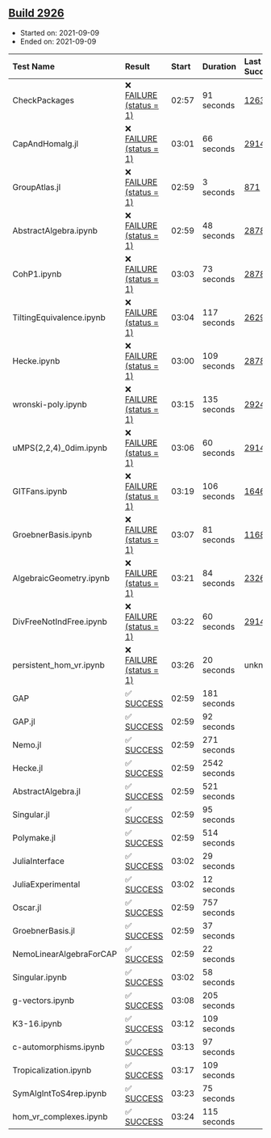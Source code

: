 ## [Build 2926](https://oscarci.mathematik.uni-kl.de/job/oscar-stable/2926/)

* Started on: 2021-09-09
* Ended on: 2021-09-09

| Test Name    | Result | Start | Duration | Last Success | First Failure |
|:-------------|:-------|:------|:---------|:-------------|:--------------|
| CheckPackages | ❌ [FAILURE (status = 1)](https://oscarci.mathematik.uni-kl.de/job/oscar-stable/2926/artifact/logs/build-2926/CheckPackages.log) | 02:57 | 91 seconds | [1263](https://oscarci.mathematik.uni-kl.de/job/oscar-stable/1263/) | [1264](https://oscarci.mathematik.uni-kl.de/job/oscar-stable/1264/) |
| CapAndHomalg.jl | ❌ [FAILURE (status = 1)](https://oscarci.mathematik.uni-kl.de/job/oscar-stable/2926/artifact/logs/build-2926/CapAndHomalg.jl.log) | 03:01 | 66 seconds | [2914](https://oscarci.mathematik.uni-kl.de/job/oscar-stable/2914/) | [2915](https://oscarci.mathematik.uni-kl.de/job/oscar-stable/2915/) |
| GroupAtlas.jl | ❌ [FAILURE (status = 1)](https://oscarci.mathematik.uni-kl.de/job/oscar-stable/2926/artifact/logs/build-2926/GroupAtlas.jl.log) | 02:59 | 3 seconds | [871](https://oscarci.mathematik.uni-kl.de/job/oscar-stable/871/) | [872](https://oscarci.mathematik.uni-kl.de/job/oscar-stable/872/) |
| AbstractAlgebra.ipynb | ❌ [FAILURE (status = 1)](https://oscarci.mathematik.uni-kl.de/job/oscar-stable/2926/artifact/logs/build-2926/AbstractAlgebra.ipynb.log) | 02:59 | 48 seconds | [2878](https://oscarci.mathematik.uni-kl.de/job/oscar-stable/2878/) | [2879](https://oscarci.mathematik.uni-kl.de/job/oscar-stable/2879/) |
| CohP1.ipynb | ❌ [FAILURE (status = 1)](https://oscarci.mathematik.uni-kl.de/job/oscar-stable/2926/artifact/logs/build-2926/CohP1.ipynb.log) | 03:03 | 73 seconds | [2878](https://oscarci.mathematik.uni-kl.de/job/oscar-stable/2878/) | [2879](https://oscarci.mathematik.uni-kl.de/job/oscar-stable/2879/) |
| TiltingEquivalence.ipynb | ❌ [FAILURE (status = 1)](https://oscarci.mathematik.uni-kl.de/job/oscar-stable/2926/artifact/logs/build-2926/TiltingEquivalence.ipynb.log) | 03:04 | 117 seconds | [2629](https://oscarci.mathematik.uni-kl.de/job/oscar-stable/2629/) | [2630](https://oscarci.mathematik.uni-kl.de/job/oscar-stable/2630/) |
| Hecke.ipynb | ❌ [FAILURE (status = 1)](https://oscarci.mathematik.uni-kl.de/job/oscar-stable/2926/artifact/logs/build-2926/Hecke.ipynb.log) | 03:00 | 109 seconds | [2878](https://oscarci.mathematik.uni-kl.de/job/oscar-stable/2878/) | [2879](https://oscarci.mathematik.uni-kl.de/job/oscar-stable/2879/) |
| wronski-poly.ipynb | ❌ [FAILURE (status = 1)](https://oscarci.mathematik.uni-kl.de/job/oscar-stable/2926/artifact/logs/build-2926/wronski-poly.ipynb.log) | 03:15 | 135 seconds | [2924](https://oscarci.mathematik.uni-kl.de/job/oscar-stable/2924/) | [2925](https://oscarci.mathematik.uni-kl.de/job/oscar-stable/2925/) |
| uMPS(2,2,4)_0dim.ipynb | ❌ [FAILURE (status = 1)](https://oscarci.mathematik.uni-kl.de/job/oscar-stable/2926/artifact/logs/build-2926/uMPS-2-2-4-_0dim.ipynb.log) | 03:06 | 60 seconds | [2914](https://oscarci.mathematik.uni-kl.de/job/oscar-stable/2914/) | [2915](https://oscarci.mathematik.uni-kl.de/job/oscar-stable/2915/) |
| GITFans.ipynb | ❌ [FAILURE (status = 1)](https://oscarci.mathematik.uni-kl.de/job/oscar-stable/2926/artifact/logs/build-2926/GITFans.ipynb.log) | 03:19 | 106 seconds | [1646](https://oscarci.mathematik.uni-kl.de/job/oscar-stable/1646/) | [1647](https://oscarci.mathematik.uni-kl.de/job/oscar-stable/1647/) |
| GroebnerBasis.ipynb | ❌ [FAILURE (status = 1)](https://oscarci.mathematik.uni-kl.de/job/oscar-stable/2926/artifact/logs/build-2926/GroebnerBasis.ipynb.log) | 03:07 | 81 seconds | [1168](https://oscarci.mathematik.uni-kl.de/job/oscar-stable/1168/) | [1169](https://oscarci.mathematik.uni-kl.de/job/oscar-stable/1169/) |
| AlgebraicGeometry.ipynb | ❌ [FAILURE (status = 1)](https://oscarci.mathematik.uni-kl.de/job/oscar-stable/2926/artifact/logs/build-2926/AlgebraicGeometry.ipynb.log) | 03:21 | 84 seconds | [2326](https://oscarci.mathematik.uni-kl.de/job/oscar-stable/2326/) | [2327](https://oscarci.mathematik.uni-kl.de/job/oscar-stable/2327/) |
| DivFreeNotIndFree.ipynb | ❌ [FAILURE (status = 1)](https://oscarci.mathematik.uni-kl.de/job/oscar-stable/2926/artifact/logs/build-2926/DivFreeNotIndFree.ipynb.log) | 03:22 | 60 seconds | [2914](https://oscarci.mathematik.uni-kl.de/job/oscar-stable/2914/) | [2915](https://oscarci.mathematik.uni-kl.de/job/oscar-stable/2915/) |
| persistent_hom_vr.ipynb | ❌ [FAILURE (status = 1)](https://oscarci.mathematik.uni-kl.de/job/oscar-stable/2926/artifact/logs/build-2926/persistent_hom_vr.ipynb.log) | 03:26 | 20 seconds | unknown | unknown |
| GAP | ✅ [SUCCESS](https://oscarci.mathematik.uni-kl.de/job/oscar-stable/2926/artifact/logs/build-2926/GAP.log) | 02:59 | 181 seconds |  |  |
| GAP.jl | ✅ [SUCCESS](https://oscarci.mathematik.uni-kl.de/job/oscar-stable/2926/artifact/logs/build-2926/GAP.jl.log) | 02:59 | 92 seconds |  |  |
| Nemo.jl | ✅ [SUCCESS](https://oscarci.mathematik.uni-kl.de/job/oscar-stable/2926/artifact/logs/build-2926/Nemo.jl.log) | 02:59 | 271 seconds |  |  |
| Hecke.jl | ✅ [SUCCESS](https://oscarci.mathematik.uni-kl.de/job/oscar-stable/2926/artifact/logs/build-2926/Hecke.jl.log) | 02:59 | 2542 seconds |  |  |
| AbstractAlgebra.jl | ✅ [SUCCESS](https://oscarci.mathematik.uni-kl.de/job/oscar-stable/2926/artifact/logs/build-2926/AbstractAlgebra.jl.log) | 02:59 | 521 seconds |  |  |
| Singular.jl | ✅ [SUCCESS](https://oscarci.mathematik.uni-kl.de/job/oscar-stable/2926/artifact/logs/build-2926/Singular.jl.log) | 02:59 | 95 seconds |  |  |
| Polymake.jl | ✅ [SUCCESS](https://oscarci.mathematik.uni-kl.de/job/oscar-stable/2926/artifact/logs/build-2926/Polymake.jl.log) | 02:59 | 514 seconds |  |  |
| JuliaInterface | ✅ [SUCCESS](https://oscarci.mathematik.uni-kl.de/job/oscar-stable/2926/artifact/logs/build-2926/JuliaInterface.log) | 03:02 | 29 seconds |  |  |
| JuliaExperimental | ✅ [SUCCESS](https://oscarci.mathematik.uni-kl.de/job/oscar-stable/2926/artifact/logs/build-2926/JuliaExperimental.log) | 03:02 | 12 seconds |  |  |
| Oscar.jl | ✅ [SUCCESS](https://oscarci.mathematik.uni-kl.de/job/oscar-stable/2926/artifact/logs/build-2926/Oscar.jl.log) | 02:59 | 757 seconds |  |  |
| GroebnerBasis.jl | ✅ [SUCCESS](https://oscarci.mathematik.uni-kl.de/job/oscar-stable/2926/artifact/logs/build-2926/GroebnerBasis.jl.log) | 02:59 | 37 seconds |  |  |
| NemoLinearAlgebraForCAP | ✅ [SUCCESS](https://oscarci.mathematik.uni-kl.de/job/oscar-stable/2926/artifact/logs/build-2926/NemoLinearAlgebraForCAP.log) | 02:59 | 22 seconds |  |  |
| Singular.ipynb | ✅ [SUCCESS](https://oscarci.mathematik.uni-kl.de/job/oscar-stable/2926/artifact/logs/build-2926/Singular.ipynb.log) | 03:02 | 58 seconds |  |  |
| g-vectors.ipynb | ✅ [SUCCESS](https://oscarci.mathematik.uni-kl.de/job/oscar-stable/2926/artifact/logs/build-2926/g-vectors.ipynb.log) | 03:08 | 205 seconds |  |  |
| K3-16.ipynb | ✅ [SUCCESS](https://oscarci.mathematik.uni-kl.de/job/oscar-stable/2926/artifact/logs/build-2926/K3-16.ipynb.log) | 03:12 | 109 seconds |  |  |
| c-automorphisms.ipynb | ✅ [SUCCESS](https://oscarci.mathematik.uni-kl.de/job/oscar-stable/2926/artifact/logs/build-2926/c-automorphisms.ipynb.log) | 03:13 | 97 seconds |  |  |
| Tropicalization.ipynb | ✅ [SUCCESS](https://oscarci.mathematik.uni-kl.de/job/oscar-stable/2926/artifact/logs/build-2926/Tropicalization.ipynb.log) | 03:17 | 109 seconds |  |  |
| SymAlgIntToS4rep.ipynb | ✅ [SUCCESS](https://oscarci.mathematik.uni-kl.de/job/oscar-stable/2926/artifact/logs/build-2926/SymAlgIntToS4rep.ipynb.log) | 03:23 | 75 seconds |  |  |
| hom_vr_complexes.ipynb | ✅ [SUCCESS](https://oscarci.mathematik.uni-kl.de/job/oscar-stable/2926/artifact/logs/build-2926/hom_vr_complexes.ipynb.log) | 03:24 | 115 seconds |  |  |
